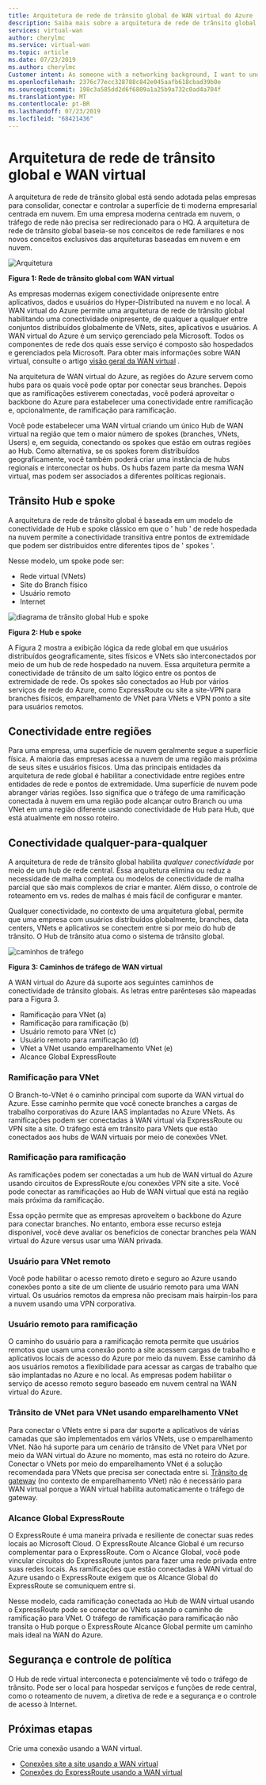 ```yaml
---
title: Arquitetura de rede de trânsito global de WAN virtual do Azure | Microsoft Docs
description: Saiba mais sobre a arquitetura de rede de trânsito global para WAN virtual
services: virtual-wan
author: cherylmc
ms.service: virtual-wan
ms.topic: article
ms.date: 07/23/2019
ms.author: cherylmc
Customer intent: As someone with a networking background, I want to understand global transit network architecture as it relates to Virtual WAN.
ms.openlocfilehash: 2376c77ecc328788c842e045aafb618cbad39b0e
ms.sourcegitcommit: 198c3a585dd2d6f6809a1a25b9a732c0ad4a704f
ms.translationtype: MT
ms.contentlocale: pt-BR
ms.lasthandoff: 07/23/2019
ms.locfileid: "68421436"
---
```

# <a name="global-transit-network-architecture-and-virtual-wan"></a>Arquitetura de rede de trânsito global e WAN virtual

A arquitetura de rede de trânsito global está sendo adotada pelas empresas para consolidar, conectar e controlar a superfície de ti moderna empresarial centrada em nuvem. Em uma empresa moderna centrada em nuvem, o tráfego de rede não precisa ser redirecionado para o HQ. A arquitetura de rede de trânsito global baseia-se nos conceitos de rede familiares e nos novos conceitos exclusivos das arquiteturas baseadas em nuvem e em nuvem.

![Arquitetura](./media/virtual-wan-global-transit-network-architecture/architecture2.png)

**Figura 1: Rede de trânsito global com WAN virtual**

As empresas modernas exigem conectividade onipresente entre aplicativos, dados e usuários do Hyper-Distributed na nuvem e no local. A WAN virtual do Azure permite uma arquitetura de rede de trânsito global habilitando uma conectividade onipresente, de qualquer a qualquer entre conjuntos distribuídos globalmente de VNets, sites, aplicativos e usuários. A WAN virtual do Azure é um serviço gerenciado pela Microsoft. Todos os componentes de rede dos quais esse serviço é composto são hospedados e gerenciados pela Microsoft. Para obter mais informações sobre WAN virtual, consulte o artigo [visão geral da WAN virtual](virtual-wan-about.md) .

Na arquitetura de WAN virtual do Azure, as regiões do Azure servem como hubs para os quais você pode optar por conectar seus branches. Depois que as ramificações estiverem conectadas, você poderá aproveitar o backbone do Azure para estabelecer uma conectividade entre ramificação e, opcionalmente, de ramificação para ramificação.

Você pode estabelecer uma WAN virtual criando um único Hub de WAN virtual na região que tem o maior número de spokes (branches, VNets, Users) e, em seguida, conectando os spokes que estão em outras regiões ao Hub. Como alternativa, se os spokes forem distribuídos geograficamente, você também poderá criar uma instância de hubs regionais e interconectar os hubs. Os hubs fazem parte da mesma WAN virtual, mas podem ser associados a diferentes políticas regionais.

## <a name="hub"></a>Trânsito Hub e spoke

A arquitetura de rede de trânsito global é baseada em um modelo de conectividade de Hub e spoke clássico em que o ' hub ' de rede hospedada na nuvem permite a conectividade transitiva entre pontos de extremidade que podem ser distribuídos entre diferentes tipos de ' spokes '.
  
Nesse modelo, um spoke pode ser:

* Rede virtual (VNets)
* Site do Branch físico
* Usuário remoto
* Internet

![diagrama de trânsito global Hub e spoke](./media/virtual-wan-global-transit-network-architecture/architecture.png)

**Figura 2: Hub e spoke**

A Figura 2 mostra a exibição lógica da rede global em que usuários distribuídos geograficamente, sites físicos e VNets são interconectados por meio de um hub de rede hospedado na nuvem. Essa arquitetura permite a conectividade de trânsito de um salto lógico entre os pontos de extremidade de rede. Os spokes são conectados ao Hub por vários serviços de rede do Azure, como ExpressRoute ou site a site-VPN para branches físicos, emparelhamento de VNet para VNets e VPN ponto a site para usuários remotos.

## <a name="crossregion"></a>Conectividade entre regiões

Para uma empresa, uma superfície de nuvem geralmente segue a superfície física. A maioria das empresas acessa a nuvem de uma região mais próxima de seus sites e usuários físicos. Uma das principais entidades da arquitetura de rede global é habilitar a conectividade entre regiões entre entidades de rede e pontos de extremidade. Uma superfície de nuvem pode abranger várias regiões. Isso significa que o tráfego de uma ramificação conectada à nuvem em uma região pode alcançar outro Branch ou uma VNet em uma região diferente usando conectividade de Hub para Hub, que está atualmente em nosso roteiro.

## <a name="any"></a>Conectividade qualquer-para-qualquer

A arquitetura de rede de trânsito global habilita *qualquer conectividade* por meio de um hub de rede central. Essa arquitetura elimina ou reduz a necessidade de malha completa ou modelos de conectividade de malha parcial que são mais complexos de criar e manter. Além disso, o controle de roteamento em vs. redes de malhas é mais fácil de configurar e manter.

Qualquer conectividade, no contexto de uma arquitetura global, permite que uma empresa com usuários distribuídos globalmente, branches, data centers, VNets e aplicativos se conectem entre si por meio do hub de trânsito. O Hub de trânsito atua como o sistema de trânsito global.

![caminhos de tráfego](./media/virtual-wan-global-transit-network-architecture/trafficpath.png)

**Figura 3: Caminhos de tráfego de WAN virtual**

A WAN virtual do Azure dá suporte aos seguintes caminhos de conectividade de trânsito globais. As letras entre parênteses são mapeadas para a Figura 3.

* Ramificação para VNet (a)  
* Ramificação para ramificação (b)
* Usuário remoto para VNet (c)
* Usuário remoto para ramificação (d)
* VNet a VNet usando emparelhamento VNet (e)
* Alcance Global ExpressRoute 

### <a name="branchvnet"></a>Ramificação para VNet

O Branch-to-VNet é o caminho principal com suporte da WAN virtual do Azure. Esse caminho permite que você conecte branches a cargas de trabalho corporativas do Azure IAAS implantadas no Azure VNets. As ramificações podem ser conectadas à WAN virtual via ExpressRoute ou VPN site a site. O tráfego está em trânsito para VNets que estão conectados aos hubs de WAN virtuais por meio de conexões VNet.

### <a name="branchbranch"></a>Ramificação para ramificação

As ramificações podem ser conectadas a um hub de WAN virtual do Azure usando circuitos de ExpressRoute e/ou conexões VPN site a site. Você pode conectar as ramificações ao Hub de WAN virtual que está na região mais próxima da ramificação.

Essa opção permite que as empresas aproveitem o backbone do Azure para conectar branches. No entanto, embora esse recurso esteja disponível, você deve avaliar os benefícios de conectar branches pela WAN virtual do Azure versus usar uma WAN privada.

### <a name="usertovnet"></a>Usuário para VNet remoto

Você pode habilitar o acesso remoto direto e seguro ao Azure usando conexões ponto a site de um cliente de usuário remoto para uma WAN virtual. Os usuários remotos da empresa não precisam mais hairpin-los para a nuvem usando uma VPN corporativa.

### <a name="usertobranch"></a>Usuário remoto para ramificação

O caminho do usuário para a ramificação remota permite que usuários remotos que usam uma conexão ponto a site acessem cargas de trabalho e aplicativos locais de acesso do Azure por meio da nuvem. Esse caminho dá aos usuários remotos a flexibilidade para acessar as cargas de trabalho que são implantadas no Azure e no local. As empresas podem habilitar o serviço de acesso remoto seguro baseado em nuvem central na WAN virtual do Azure.

### <a name="vnetvnet"></a>Trânsito de VNet para VNet usando emparelhamento VNet

Para conectar o VNets entre si para dar suporte a aplicativos de várias camadas que são implementados em vários VNets, use o emparelhamento VNet. Não há suporte para um cenário de trânsito de VNet para VNet por meio da WAN virtual do Azure no momento, mas está no roteiro do Azure. Conectar o VNets por meio do emparelhamento VNet é a solução recomendada para VNets que precisa ser conectada entre si. [Trânsito de gateway](../virtual-network/virtual-network-peering-overview.md#gateways-and-on-premises-connectivity) (no contexto de emparelhamento VNet) não é necessário para WAN virtual porque a WAN virtual habilita automaticamente o tráfego de gateway.

### <a name="globalreach"></a>Alcance Global ExpressRoute

O ExpressRoute é uma maneira privada e resiliente de conectar suas redes locais ao Microsoft Cloud. O ExpressRoute Alcance Global é um recurso complementar para o ExpressRoute. Com o Alcance Global, você pode vincular circuitos do ExpressRoute juntos para fazer uma rede privada entre suas redes locais. As ramificações que estão conectadas à WAN virtual do Azure usando o ExpressRoute exigem que os Alcance Global do ExpressRoute se comuniquem entre si.

Nesse modelo, cada ramificação conectada ao Hub de WAN virtual usando o ExpressRoute pode se conectar ao VNets usando o caminho de ramificação para VNet. O tráfego de ramificação para ramificação não transita o Hub porque o ExpressRoute Alcance Global permite um caminho mais ideal na WAN do Azure.

## <a name="security"></a>Segurança e controle de política

O Hub de rede virtual interconecta e potencialmente vê todo o tráfego de trânsito. Pode ser o local para hospedar serviços e funções de rede central, como o roteamento de nuvem, a diretiva de rede e a segurança e o controle de acesso à Internet.

## <a name="next-steps"></a>Próximas etapas

Crie uma conexão usando a WAN virtual.

* [Conexões site a site usando a WAN virtual](virtual-wan-site-to-site-portal.md)
* [Conexões do ExpressRoute usando a WAN virtual](virtual-wan-expressroute-portal.md)
